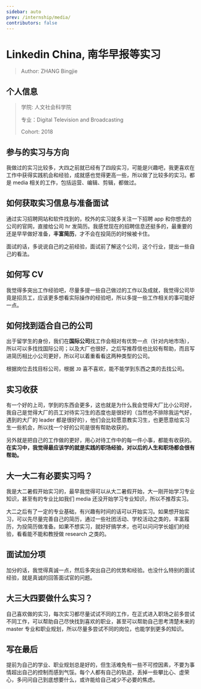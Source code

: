 ```yaml
---
sidebar: auto
prev: /internship/media/
contributors: false
---
```


# Linkedin China, 南华早报等实习

> Author: ZHANG Bingjie

## 个人信息

> 学院: 人文社会科学院
>
> 专业：Digital Television and Broadcasting
>
> Cohort: 2018

## 参与的实习与方向

我做过的实习比较多，大四之前就已经有了四段实习，可能是兴趣吧，我更喜欢在工作中获得实践机会和经验，成就感也觉得更高一些，所以做了比较多的实习。都是 media 相关的工作，包括运营、编辑、剪辑，都做过。

## 如何获取实习信息与准备面试

通过实习招聘网站和软件找到的，校外的实习就多关注一下招聘 app 和你想去的公司的官网，直接给公司 hr 发简历。我感觉现在的招聘信息还挺多的，最重要的还是早早做好准备，**丰富简历**，才不会在投简历的时候被卡住。

面试的话，多说说自己的之前经验，面试前了解这个公司，这个行业，提出一些自己的看法。

## 如何写 CV

我觉得多突出工作经验吧，尽量多提一些自己做过的工作以及成就，我觉得公司毕竟是招员工，应该更多想看实际操作的经验吧，所以多提一些工作相关的事可能好一点。

## 如何找到适合自己的公司

出于留学生的身份，我们在**国际公司**找工作会相对有优势一点（针对内地市场），所以可以多找找国际公司；以及大厂也很好，之后写推荐信也比较有帮助，而且写进简历相比小公司更好，所以可以着重看看这两种类型的公司。

根据岗位去找目标公司，根据 `JD` 喜不喜欢，能不能学到东西之类的去找公司。

## 实习收获

有一个好的上司，学到的东西会更多，这也就是为什么我会觉得大厂比小公司好，我自己是觉得大厂的员工对待实习生的态度也是很好的（当然也不排除我运气好，遇到的大厂的 leader 都是很好的），他们会比较愿意教实习生，也更愿意给实习生一些机会，所以找一个好的公司是很有帮助收获的。

另外就是把自己的工作做的更好，用心对待工作中的每一件小事，都能有收获的。**在实习中，我觉得最应该学的就是实践的职场经验，对以后的人生和职场都会很有帮助。**

## 大一大二有必要实习吗？

我是大二暑假开始实习的，最早我觉得可以从大二暑假开始，大一刚开始学习专业知识，甚至有的专业比如我们 media 还没开始学习专业知识，所以不推荐实习。

大二之后有了一定的专业基础，有兴趣有时间的话可以开始实习。如果想开始实习，可以先尽量完善自己的简历，通过一些社团活动、学校活动之类的，丰富履历，为投简历做准备。如果不想实习，就好好搞学术，也可以问问学长姐们的经验，看看能不能和教授做 research 之类的。

## 面试加分项

加分的话，我觉得真诚一点，然后多突出自己的优势和经验。也没什么特别的面试经验，就是真诚的回答面试官的问题。

## 大三大四要做什么实习？

自己喜欢做的实习，每次实习都尽量试试不同的工作，在正式进入职场之前多尝试不同工作，可以帮助自己尽快找到喜欢的职业，甚至可以帮助自己思考清楚未来的 master 专业和职业规划，所以尽量多尝试不同的岗位，也能学到更多的知识。

## 写在最后

提前为自己的学业、职业规划总是好的，但生活难免有一些不可控因素，不要为事情超出自己的控制而感到气馁。每个人都有自己的轨迹，丢掉一些攀比心、虚荣心，多问问自己到底想要什么，或许能给自己减少不必要的焦虑。
